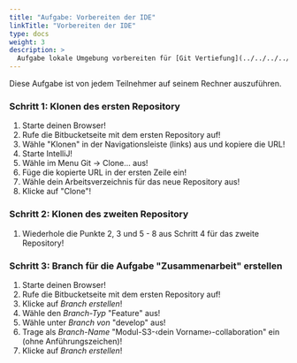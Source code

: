 ```yaml
---
title: "Aufgabe: Vorbereiten der IDE"
linkTitle: "Vorbereiten der IDE"
type: docs
weight: 3
description: >
  Aufgabe lokale Umgebung vorbereiten für [Git Vertiefung](../../../../docs/git/vertiefung/preliminaries)
---
```


Diese Aufgabe ist von jedem Teilnehmer auf seinem Rechner auszuführen.

### Schritt 1: Klonen des ersten Repository

1. Starte deinen Browser!
2. Rufe die Bitbucketseite mit dem ersten Repository auf!
3. Wähle "Klonen" in der Navigationsleiste (links) aus und kopiere die URL!
4. Starte IntelliJ!
5. Wähle im Menu Git -> Clone... aus!
6. Füge die kopierte URL in der ersten Zeile ein!
7. Wähle dein Arbeitsverzeichnis für das neue Repository aus!
8. Klicke auf "Clone"!

### Schritt 2: Klonen des zweiten Repository
1. Wiederhole die Punkte 2, 3 und 5 - 8 aus Schritt 4 für das zweite Repository!

### Schritt 3: Branch für die Aufgabe "Zusammenarbeit" erstellen
1. Starte deinen Browser!
2. Rufe die Bitbucketseite mit dem ersten Repository auf!
3. Klicke auf *Branch erstellen*!
4. Wähle den *Branch-Typ* "Feature" aus!
5. Wähle unter *Branch von* "develop" aus!
6. Trage als *Branch-Name*  "Modul-S3-‹dein Vorname›-collaboration" ein (ohne Anführungszeichen)!
7. Klicke auf *Branch erstellen*!

